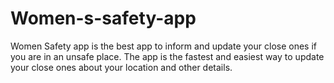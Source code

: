 # Women-s-safety-app
Women Safety app is the best app to inform and update your close ones if you are in an unsafe place. The app is the fastest and easiest way to update your close ones about your location and other details.
